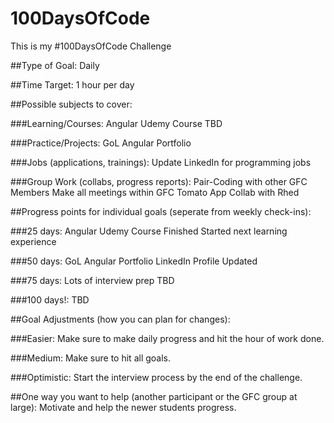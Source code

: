 # 100DaysOfCode
This is my #100DaysOfCode Challenge


##Type of Goal: Daily

##Time Target: 1 hour per day

##Possible subjects to cover:
  
  ###Learning/Courses:
    Angular Udemy Course
    TBD
  
  ###Practice/Projects:
    GoL Angular
    Portfolio
  
  ###Jobs (applications, trainings):
    Update LinkedIn for programming jobs

  ###Group Work (collabs, progress reports):
    Pair-Coding with other GFC Members
    Make all meetings within GFC
    Tomato App
    Collab with Rhed

##Progress points for individual goals (seperate from weekly check-ins):
  
  ###25 days:
    Angular Udemy Course Finished
    Started next learning experience

  ###50 days:
    GoL Angular
    Portfolio
    LinkedIn Profile Updated
  
  ###75 days:
    Lots of interview prep
    TBD

  ###100 days!:
    TBD

##Goal Adjustments (how you can plan for changes):

  ###Easier:
    Make sure to make daily progress and hit the hour of work done.

  ###Medium:
    Make sure to hit all goals.

  ###Optimistic:
    Start the interview process by the end of the challenge.

##One way you want to help (another participant or the GFC group at large):
  Motivate and help the newer students progress.